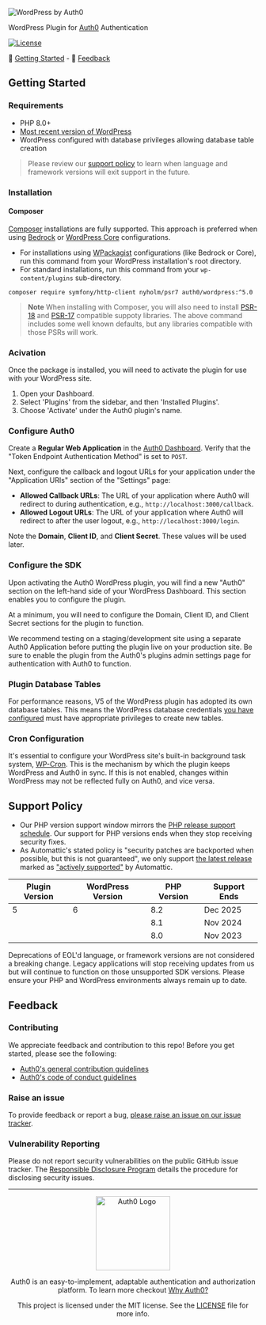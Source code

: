![WordPress by Auth0](https://cdn.auth0.com/website/sdks/banners/wp-auth0-banner.png)

WordPress Plugin for [Auth0](https://auth0.com) Authentication

[![License](https://img.shields.io/packagist/l/auth0/auth0-php)](https://doge.mit-license.org/)

:rocket: [Getting Started](#getting-started) - :speech_balloon: [Feedback](#feedback)

## Getting Started

### Requirements

- PHP 8.0+
- [Most recent version of WordPress](https://wordpress.org/news/category/releases/)
- WordPress configured with database privileges allowing database table creation

> Please review our [support policy](#support-policy) to learn when language and framework versions will exit support in the future.

### Installation

<!-- // Disabled while we complete this distribution configuration
#### Release Package
Releases are available from the Github repository [github.com/auth0/wordpress/releases](https://github.com/auth0/wordpress/releases), packaged as ZIP archives. Every release has an accompanying signature file for verification, if desired.

<details>
<summary><b>Verify a release signature with OpenSSL (recommended)</b></summary>

1. Download the public siging key from this repository
2. Put the repository's public signing key, the release's ZIP archive, and the release's signature file (ending in `.sign`) in the same directory.
3. Run the following command, substituting `RELEASE` with the filename of the release you downloaded:

```bash
openssl dgst -verify signing.key.pub -keyform PEM -sha256 -signature RELEASE.zip.sign -binary RELEASE.zip
```

'Verified OK' should be returned. If this is not the case, do not proceed with the installation.
</details>

1. Open your WordPress Dashboard, then click 'Plugins', and then 'Add New'.
2. Find the 'Upload Plugin' function at the top of the page, and use it to upload the release package you downloaded.

> **Note** Alternatively, you can extract the release package to your WordPress installation's `wp-content/plugins` directory.
-->

#### Composer
[Composer](https://getcomposer.org/) installations are fully supported. This approach is preferred when using [Bedrock](https://roots.io/bedrock/) or [WordPress Core](https://github.com/johnpbloch/wordpress-core-installer) configurations.

- For installations using [WPackagist](https://wpackagist.org/) configurations (like Bedrock or Core), run this command from your WordPress installation's root directory.
- For standard installations, run this command from your `wp-content/plugins` sub-directory.

```
composer require symfony/http-client nyholm/psr7 auth0/wordpress:^5.0
```

> **Note**  When installing with Composer, you will also need to install [PSR-18](https://packagist.org/providers/psr/http-client-implementation) and [PSR-17](https://packagist.org/providers/psr/http-factory-implementation) compatible suppoty libraries. The above command includes some well known defaults, but any libraries compatible with those PSRs will work.


<!-- // Disabled while we complete this distribution configuration
#### WordPress Dashboard

Installation from your WordPress dashboard is also supported. This approach first installs a small setup script that will verify that your host environment is compatible. Afterward, the latest plugin release will be downloaded from the GitHub repository, have it's file signature verified, and ultimately installed.

- Open your WordPress Dashboard.
- Click 'Plugins", then 'Add New', and search for 'Auth0'.
- Choose 'Install Now' to install the plugin.
-->

### Acivation

Once the package is installed, you will need to activate the plugin for use with your WordPress site.

1. Open your Dashboard.
2. Select 'Plugins' from the sidebar, and then 'Installed Plugins'.
3. Choose 'Activate' under the Auth0 plugin's name.

### Configure Auth0

Create a **Regular Web Application** in the [Auth0 Dashboard](https://manage.auth0.com/#/applications). Verify that the "Token Endpoint Authentication Method" is set to `POST`.

Next, configure the callback and logout URLs for your application under the "Application URIs" section of the "Settings" page:

- **Allowed Callback URLs**: The URL of your application where Auth0 will redirect to during authentication, e.g., `http://localhost:3000/callback`.
- **Allowed Logout URLs**: The URL of your application where Auth0 will redirect to after the user logout, e.g., `http://localhost:3000/login`.

Note the **Domain**, **Client ID**, and **Client Secret**. These values will be used later.

### Configure the SDK

Upon activating the Auth0 WordPress plugin, you will find a new "Auth0" section on the left-hand side of your WordPress Dashboard. This section enables you to configure the plugin.

At a minimum, you will need to configure the Domain, Client ID, and Client Secret sections for the plugin to function.

We recommend testing on a staging/development site using a separate Auth0 Application before putting the plugin live on your production site. Be sure to enable the plugin from the Auth0's plugins admin settings page for authentication with Auth0 to function.

### Plugin Database Tables

For performance reasons, V5 of the WordPress plugin has adopted its own database tables. This means the WordPress database credentials [you have configured](https://wordpress.org/support/article/creating-database-for-wordpress/) must have appropriate privileges to create new tables.

### Cron Configuration

It's essential to configure your WordPress site's built-in background task system, [WP-Cron](https://developer.wordpress.org/plugins/cron/). This is the mechanism by which the plugin keeps WordPress and Auth0 in sync. If this is not enabled, changes within WordPress may not be reflected fully on Auth0, and vice versa.

## Support Policy

- Our PHP version support window mirrors the [PHP release support schedule](https://www.php.net/supported-versions.php). Our support for PHP versions ends when they stop receiving security fixes.
- As Automattic's stated policy is "security patches are backported when possible, but this is not guaranteed", we only support [the latest release](https://wordpress.org/news/category/releases/) marked as ["actively supported"](https://endoflife.date/wordpress) by Automattic.

| Plugin Version | WordPress Version | PHP Version | Support Ends |
| -------------- | ----------------- | ----------- | ------------ |
| 5              | 6                 | 8.2         | Dec 2025     |
|                |                   | 8.1         | Nov 2024     |
|                |                   | 8.0         | Nov 2023     |

Deprecations of EOL'd language, or framework versions are not considered a breaking change. Legacy applications will stop receiving updates from us but will continue to function on those unsupported SDK versions. Please ensure your PHP and WordPress environments always remain up to date.

## Feedback

### Contributing

We appreciate feedback and contribution to this repo! Before you get started, please see the following:

- [Auth0's general contribution guidelines](https://github.com/auth0/open-source-template/blob/master/GENERAL-CONTRIBUTING.md)
- [Auth0's code of conduct guidelines](https://github.com/auth0/open-source-template/blob/master/CODE-OF-CONDUCT.md)

### Raise an issue

To provide feedback or report a bug, [please raise an issue on our issue tracker](https://github.com/auth0/wp-auth0/issues).

### Vulnerability Reporting

Please do not report security vulnerabilities on the public GitHub issue tracker. The [Responsible Disclosure Program](https://auth0.com/whitehat) details the procedure for disclosing security issues.

---

<p align="center">
  <picture>
    <source media="(prefers-color-scheme: light)" srcset="https://cdn.auth0.com/website/sdks/logos/auth0_light_mode.png" width="150">
    <source media="(prefers-color-scheme: dark)" srcset="https://cdn.auth0.com/website/sdks/logos/auth0_dark_mode.png" width="150">
    <img alt="Auth0 Logo" src="https://cdn.auth0.com/website/sdks/logos/auth0_light_mode.png" width="150">
  </picture>
</p>

<p align="center">Auth0 is an easy-to-implement, adaptable authentication and authorization platform. To learn more checkout <a href="https://auth0.com/why-auth0">Why Auth0?</a></p>

<p align="center">This project is licensed under the MIT license. See the <a href="./LICENSE"> LICENSE</a> file for more info.</p>
